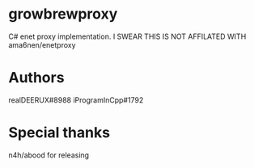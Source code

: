 # growbrewproxy
C# enet proxy implementation. I SWEAR THIS IS NOT AFFILATED WITH ama6nen/enetproxy

# Authors
realDEERUX#8988
iProgramInCpp#1792

# Special thanks
n4h/abood for releasing
